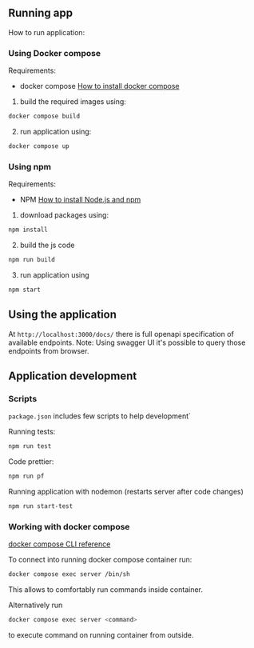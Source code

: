 ## Running app

How to run application:

### Using Docker compose
Requirements:
- docker compose [How to install docker compose](https://docs.docker.com/compose/install/)

1. build the required images using:
```bash
docker compose build
```

2. run application using:
```bash
docker compose up
```

### Using npm
Requirements:
- NPM [How to install Node.js and npm](https://docs.npmjs.com/downloading-and-installing-node-js-and-npm)

1. download packages using:
```bash
npm install
```

2. build the js code
```bash
npm run build
```

3. run application using
```bash
npm start
```


## Using the application

At `http://localhost:3000/docs/` there is full openapi specification of available endpoints.
Note: Using swagger UI it's possible to query those endpoints from browser.

## Application development

### Scripts
`package.json` includes few scripts to help development`

Running tests:
```bash
npm run test
```

Code prettier:
```bash
npm run pf
```
Running application with nodemon (restarts server after code changes)
```bash
npm run start-test
```

### Working with docker compose
[docker compose CLI reference](https://docs.docker.com/compose/reference/)

To connect into running docker compose container run:
```bash
docker compose exec server /bin/sh
```
This allows to comfortably run commands inside container.

Alternatively run 
```bash
docker compose exec server <command> 
```
to execute command on running container from outside.

